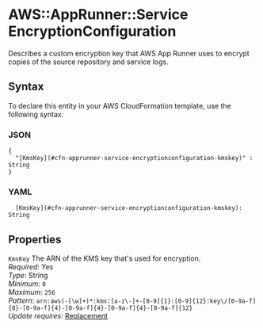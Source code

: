 # AWS::AppRunner::Service EncryptionConfiguration<a name="aws-properties-apprunner-service-encryptionconfiguration"></a>

Describes a custom encryption key that AWS App Runner uses to encrypt copies of the source repository and service logs\.

## Syntax<a name="aws-properties-apprunner-service-encryptionconfiguration-syntax"></a>

To declare this entity in your AWS CloudFormation template, use the following syntax:

### JSON<a name="aws-properties-apprunner-service-encryptionconfiguration-syntax.json"></a>

```
{
  "[KmsKey](#cfn-apprunner-service-encryptionconfiguration-kmskey)" : String
}
```

### YAML<a name="aws-properties-apprunner-service-encryptionconfiguration-syntax.yaml"></a>

```
  [KmsKey](#cfn-apprunner-service-encryptionconfiguration-kmskey): String
```

## Properties<a name="aws-properties-apprunner-service-encryptionconfiguration-properties"></a>

`KmsKey` <a name="cfn-apprunner-service-encryptionconfiguration-kmskey"></a>
The ARN of the KMS key that's used for encryption\.  
_Required_: Yes  
_Type_: String  
_Minimum_: `0`  
_Maximum_: `256`  
_Pattern_: `arn:aws(-[\w]+)*:kms:[a-z\-]+-[0-9]{1}:[0-9]{12}:key\/[0-9a-f]{8}-[0-9a-f]{4}-[0-9a-f]{4}-[0-9a-f]{4}-[0-9a-f]{12}`  
_Update requires_: [Replacement](https://docs.aws.amazon.com/AWSCloudFormation/latest/UserGuide/using-cfn-updating-stacks-update-behaviors.html#update-replacement)
